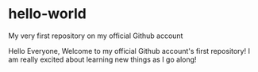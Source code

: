 # hello-world
My very first repository on my official Github account

Hello Everyone,
Welcome to my official Github account's first repository! I am really excited about learning new things as I go along!

